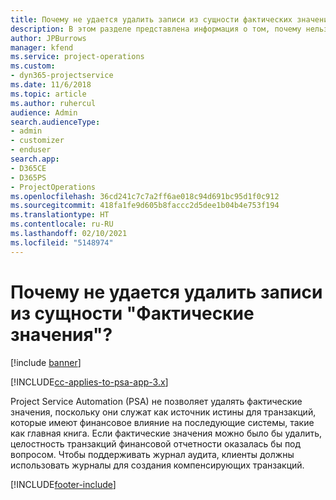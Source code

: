```yaml
---
title: Почему не удается удалить записи из сущности фактических значений?
description: В этом разделе представлена информация о том, почему нельзя удалить записи из сущности фактических данных.
author: JPBurrows
manager: kfend
ms.service: project-operations
ms.custom:
- dyn365-projectservice
ms.date: 11/6/2018
ms.topic: article
ms.author: ruhercul
audience: Admin
search.audienceType:
- admin
- customizer
- enduser
search.app:
- D365CE
- D365PS
- ProjectOperations
ms.openlocfilehash: 36cd241c7c7a2ff6ae018c94d691bc95d1f0c912
ms.sourcegitcommit: 418fa1fe9d605b8faccc2d5dee1b04b4e753f194
ms.translationtype: HT
ms.contentlocale: ru-RU
ms.lasthandoff: 02/10/2021
ms.locfileid: "5148974"
---
```

# <a name="why-cant-i-delete-records-from-the-actuals-entity"></a>Почему не удается удалить записи из сущности "Фактические значения"?

[!include [banner](../includes/psa-now-project-operations.md)]

[!INCLUDE[cc-applies-to-psa-app-3.x](../includes/cc-applies-to-psa-app-3x.md)]

Project Service Automation (PSA) не позволяет удалять фактические значения, поскольку они служат как источник истины для транзакций, которые имеют финансовое влияние на последующие системы, такие как главная книга. Если фактические значения можно было бы удалить, целостность транзакций финансовой отчетности оказалась бы под вопросом. Чтобы поддерживать журнал аудита, клиенты должны использовать журналы для создания компенсирующих транзакций.



[!INCLUDE[footer-include](../includes/footer-banner.md)]
